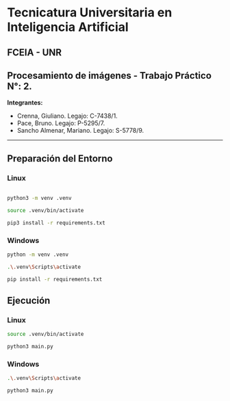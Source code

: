 # Tecnicatura Universitaria en Inteligencia Artificial 
## FCEIA - UNR 
## Procesamiento de imágenes  - Trabajo Práctico N°: 2.


**Integrantes:**
- Crenna, Giuliano. Legajo: C-7438/1.
- Pace, Bruno. Legajo: P-5295/7.
- Sancho Almenar, Mariano. Legajo: S-5778/9.

---

## Preparación del Entorno

### Linux
```bash

python3 -m venv .venv

source .venv/bin/activate

pip3 install -r requirements.txt
```

### Windows

```bash
python -m venv .venv

.\.venv\Scripts\activate

pip install -r requirements.txt
```

## Ejecución

### Linux
```bash
source .venv/bin/activate

python3 main.py
```

### Windows
```bash
.\.venv\Scripts\activate

python3 main.py
```
